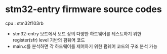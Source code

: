 # stm32-entry firmware source codes
cpu : stm32f103rb

- stm32-entry 보드에서 보드 상의 다양한 하드웨어를 테스트하기 위한 register(sfr) level 기반의 펌웨어 코드
- main.c를 분석하면 각 하드웨어를 제어하기 위한 펌웨어 코드의 구조 분석 가능
